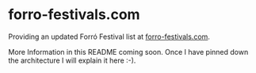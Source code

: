 # forro-festivals.com

Providing an updated Forró Festival list at [forro-festivals.com](www.forro-festivals.com).

More Information in this README coming soon. Once I have pinned down the architecture I
will explain it here :-).

